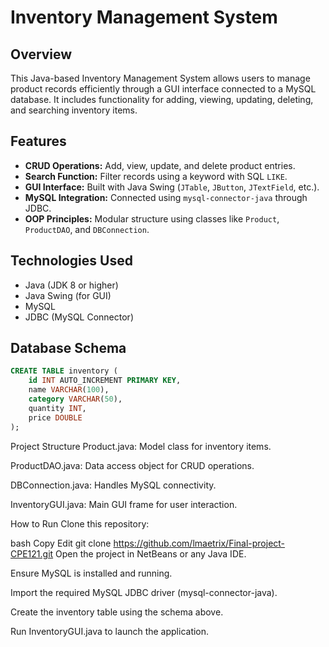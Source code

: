 # Inventory Management System

## Overview
This Java-based Inventory Management System allows users to manage product records efficiently through a GUI interface connected to a MySQL database. It includes functionality for adding, viewing, updating, deleting, and searching inventory items.

## Features
- **CRUD Operations:** Add, view, update, and delete product entries.
- **Search Function:** Filter records using a keyword with SQL `LIKE`.
- **GUI Interface:** Built with Java Swing (`JTable`, `JButton`, `JTextField`, etc.).
- **MySQL Integration:** Connected using `mysql-connector-java` through JDBC.
- **OOP Principles:** Modular structure using classes like `Product`, `ProductDAO`, and `DBConnection`.

## Technologies Used
- Java (JDK 8 or higher)
- Java Swing (for GUI)
- MySQL
- JDBC (MySQL Connector)

## Database Schema
```sql
CREATE TABLE inventory (
    id INT AUTO_INCREMENT PRIMARY KEY,
    name VARCHAR(100),
    category VARCHAR(50),
    quantity INT,
    price DOUBLE
);
```
Project Structure
Product.java: Model class for inventory items.

ProductDAO.java: Data access object for CRUD operations.

DBConnection.java: Handles MySQL connectivity.

InventoryGUI.java: Main GUI frame for user interaction.

How to Run
Clone this repository:

bash
Copy
Edit
git clone https://github.com/lmaetrix/Final-project-CPE121.git
Open the project in NetBeans or any Java IDE.

Ensure MySQL is installed and running.

Import the required MySQL JDBC driver (mysql-connector-java).

Create the inventory table using the schema above.

Run InventoryGUI.java to launch the application.
